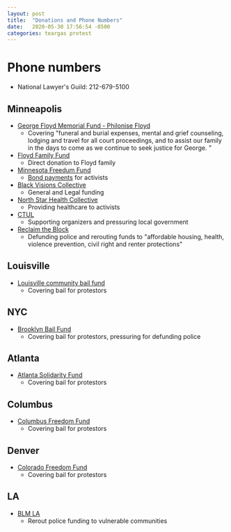 ```yaml
---
layout: post
title:  "Donations and Phone Numbers"
date:   2020-05-30 17:56:54 -0500
categories: teargas protest
---
```


# Phone numbers
- National Lawyer's Guild: 212-679-5100

## Minneapolis
- [George Floyd Memorial Fund - Philonise Floyd](https://www.gofundme.com/f/georgefloyd)
  - Covering "funeral and burial expenses, mental and grief counseling, lodging and travel for all court proceedings, and to assist our family in the days to come as we continue to seek justice for George. "
- [Floyd Family Fund](https://www.gofundme.com/f/george-floyd-bigfloyd)
  - Direct donation to Floyd family
- [Minnesota Freedum Fund](https://minnesotafreedomfund.org/donate)
  - [Bond payments](https://minnesotafreedomfund.org/bailbond-referral) for activists
- [Black Visions Collective](https://www.payit2.com/fundraiser/98548)
  - General and Legal funding
- [North Star Health Collective](https://www.northstarhealthcollective.org/donate)
  - Providing healthcare to activists
- [CTUL](https://ctul.ourpowerbase.net/civicrm/contribute/transact?reset=1&id=1)
  - Supporting organizers and pressuring local government
- [Reclaim the Block](https://secure.everyaction.com/zae4prEeKESHBy0MKXTIcQ2)
  - Defunding police and rerouting funds to "affordable housing, health, violence prevention, civil right and renter protections"

## Louisville
- [Louisville community bail fund](https://actionnetwork.org/fundraising/louisville-community-bail-fund/)
  - Covering bail for protestors
## NYC
- [Brooklyn Bail Fund](https://brooklynbailfund.org/donate)
  - Covering bail for protestors, pressuring for defunding police
## Atlanta
- [Atlanta Solidarity Fund](https://actionnetwork.org/fundraising/support-justiceforgeorgefloyd-protesters-in-atlanta)
  - Covering bail for protestors
## Columbus
- [Columbus Freedom Fund](https://www.paypal.me/columbusfreedomfund)
  - Covering bail for protestors
## Denver
- [Colorado Freedom Fund](https://fundly.com/coloradofreedom?form=popup#)
  - Covering bail for protestors
## LA
- [BLM LA](https://www.blmla.org/)
  - Rerout police funding to vulnerable communities
